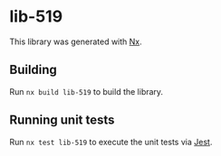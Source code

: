 # lib-519

This library was generated with [Nx](https://nx.dev).

## Building

Run `nx build lib-519` to build the library.

## Running unit tests

Run `nx test lib-519` to execute the unit tests via [Jest](https://jestjs.io).
